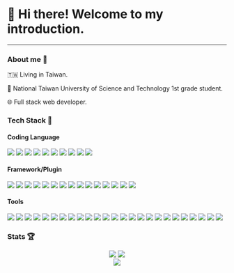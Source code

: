 # :wave: Hi there! Welcome to my introduction.
<hr>

<!--
**LiaoAnn/LiaoAnn** is a ✨ _special_ ✨ repository because its `README.md` (this file) appears on your GitHub profile.

Here are some ideas to get you started:

- 🔭 I’m currently working on ...
- 🌱 I’m currently learning ...
- 👯 I’m looking to collaborate on ...
- 🤔 I’m looking for help with ...
- 💬 Ask me about ...
- 📫 How to reach me: ...
- 😄 Pronouns: ...
- ⚡ Fun fact: ...
-->

### About me :slightly_smiling_face:
:taiwan: Living in Taiwan.

:school: National Taiwan University of Science and Technology 1st grade student.

:globe_with_meridians: Full stack web developer.

### Tech Stack :thinking:

<div>
    <h4>Coding Language</h4>
    <img src="https://img.shields.io/badge/-HTML5-E34F26?style=flat-square&logo=html5&logoColor=FFFFFF&logoWidth=20" />
    <img src="https://img.shields.io/badge/-JavaScript-F7DF1E?style=flat-square&logo=javascript&logoColor=FFFFFF&logoWidth=20" />
    <img src="https://img.shields.io/badge/-C_Sharp-239120?style=flat-square&logo=csharp&logoColor=FFFFFF&logoWidth=20" />
    <img src="https://img.shields.io/badge/-Java-007396?style=flat-square&logo=java&logoColor=FFFFFF&logoWidth=20" />
    <img src="https://img.shields.io/badge/-CSS3-1572B6?style=flat-square&logo=CSS3&logoColor=FFFFFF&logoWidth=20" />
    <img src="https://img.shields.io/badge/-C++-00599C?style=flat-square&logo=cplusplus&logoColor=FFFFFF&logoWidth=20" />
    <img src="https://img.shields.io/badge/-Python-3776AB?style=flat-square&logo=python&logoColor=FFFFFF&logoWidth=20" />
    <img src="https://img.shields.io/badge/-TypeScript-3178C6?style=flat-square&logo=typescript&logoColor=FFFFFF&logoWidth=20" />
    <img src="https://img.shields.io/badge/-C-A8B9CC?style=flat-square&logo=c&logoColor=FFFFFF&logoWidth=20" />
    <img src="https://img.shields.io/badge/-PHP-777BB4?style=flat-square&logo=php&logoColor=FFFFFF&logoWidth=20" />
</div>
<div>
    <h4>Framework/Plugin</h4>
    <img src="https://img.shields.io/badge/-Express-000000?style=flat-square&logo=Express&logoColor=FFFFFF&logoWidth=20" />
    <img src="https://img.shields.io/badge/-Laravel-FF2D20?style=flat-square&logo=laravel&logoColor=FFFFFF&logoWidth=20" />
    <img src="https://img.shields.io/badge/-TensorFlow-FF6F00?style=flat-square&logo=TensorFlow&logoColor=FFFFFF&logoWidth=20" />
    <img src="https://img.shields.io/badge/-Babel-F9DC3E?style=flat-square&logo=babel&logoColor=FFFFFF&logoWidth=20" />
    <img src="https://img.shields.io/badge/-Selenium-43B02A?style=flat-square&logo=Selenium&logoColor=FFFFFF&logoWidth=20" />
    <img src="https://img.shields.io/badge/-Node.js-339933?style=flat-square&logo=node.js&logoColor=FFFFFF&logoWidth=20" />
    <img src="https://img.shields.io/badge/-Vue.js-4FC08D?style=flat-square&logo=vue.js&logoColor=FFFFFF&logoWidth=20" />
    <img src="https://img.shields.io/badge/-Create_React_App-09D3AC?style=flat-square&logo=CreateReactApp&logoColor=FFFFFF&logoWidth=20" />
    <img src="https://img.shields.io/badge/-React-61DAFB?style=flat-square&logo=react&logoColor=FFFFFF&logoWidth=20" />
    <img src="https://img.shields.io/badge/-Webpack-8DD6F9?style=flat-square&logo=webpack&logoColor=FFFFFF&logoWidth=20" />
    <img src="https://img.shields.io/badge/-WordPress-21759B?style=flat-square&logo=wordpress&logoColor=FFFFFF&logoWidth=20" />
    <img src="https://img.shields.io/badge/-jQuery-0769AD?style=flat-square&logo=jquery&logoColor=FFFFFF&logoWidth=20" />
    <img src="https://img.shields.io/badge/-Font_Awesome-528DD7?style=flat-square&logo=FontAwesome&logoColor=FFFFFF&logoWidth=20" />
    <img src="https://img.shields.io/badge/-.NET-512BD4?style=flat-square&logo=.NET&logoColor=FFFFFF&logoWidth=20" />
    <img src="https://img.shields.io/badge/-Bootstrap-7952B3?style=flat-square&logo=bootstrap&logoColor=FFFFFF&logoWidth=20" />
</div>
<div>
    <h4>Tools</h4>
    <img src="https://img.shields.io/badge/-PhpStorm-000000?style=flat-square&logo=PhpStorm&logoColor=FFFFFF&logoWidth=20" />
<img src="https://img.shields.io/badge/-GitHub-181717?style=flat-square&logo=GitHub&logoColor=FFFFFF&logoWidth=20" />
<img src="https://img.shields.io/badge/-npm-CB3837?style=flat-square&logo=npm&logoColor=FFFFFF&logoWidth=20" />
<img src="https://img.shields.io/badge/-Microsoft_SQL_Server-CC2927?style=flat-square&logo=MicrosoftSQLServer&logoColor=FFFFFF&logoWidth=20" />
<img src="https://img.shields.io/badge/-Git-F05032?style=flat-square&logo=Git&logoColor=FFFFFF&logoWidth=20" />
<img src="https://img.shields.io/badge/-Microsoft_PowerPoint-B7472A?style=flat-square&logo=MicrosoftPowerPoint&logoColor=FFFFFF&logoWidth=20" />
<img src="https://img.shields.io/badge/-Postman-FF6C37?style=flat-square&logo=Postman&logoColor=FFFFFF&logoWidth=20" />
<img src="https://img.shields.io/badge/-XAMPP-FB7A24?style=flat-square&logo=XAMPP&logoColor=FFFFFF&logoWidth=20" />
<img src="https://img.shields.io/badge/-Composer-885630?style=flat-square&logo=Composer&logoColor=FFFFFF&logoWidth=20" />
<img src="https://img.shields.io/badge/-Adobe_Illustrator-FF9A00?style=flat-square&logo=AdobeIllustrator&logoColor=FFFFFF&logoWidth=20" />
<img src="https://img.shields.io/badge/-NGINX-009639?style=flat-square&logo=NGINX&logoColor=FFFFFF&logoWidth=20" />
<img src="https://img.shields.io/badge/-Microsoft_Excel-217346?style=flat-square&logo=MicrosoftExcel&logoColor=FFFFFF&logoWidth=20" />
<img src="https://img.shields.io/badge/-Android_Studio-3DDC84?style=flat-square&logo=AndroidStudio&logoColor=FFFFFF&logoWidth=20" />
<img src="https://img.shields.io/badge/-GitKraken-179287?style=flat-square&logo=GitKraken&logoColor=FFFFFF&logoWidth=20" />
<img src="https://img.shields.io/badge/-Yarn-2C8EBB?style=flat-square&logo=Yarn&logoColor=FFFFFF&logoWidth=20" />
<img src="https://img.shields.io/badge/-Visual_Studio_Code-007ACC?style=flat-square&logo=VisualStudioCode&logoColor=FFFFFF&logoWidth=20" />
<img src="https://img.shields.io/badge/-Adobe_Photoshop-31A8FF?style=flat-square&logo=AdobePhotoshop&logoColor=FFFFFF&logoWidth=20" />
<img src="https://img.shields.io/badge/-MySQL-4479A1?style=flat-square&logo=MySQL&logoColor=FFFFFF&logoWidth=20" />
<img src="https://img.shields.io/badge/-Docker-2496ED?style=flat-square&logo=Docker&logoColor=FFFFFF&logoWidth=20" />
<img src="https://img.shields.io/badge/-Microsoft_Word-2B579A?style=flat-square&logo=MicrosoftWord&logoColor=FFFFFF&logoWidth=20" />
<img src="https://img.shields.io/badge/-PowerShell-5391FE?style=flat-square&logo=PowerShell&logoColor=FFFFFF&logoWidth=20" />
<img src="https://img.shields.io/badge/-Microsoft_Visio-3955A3?style=flat-square&logo=MicrosoftVisio&logoColor=FFFFFF&logoWidth=20" />
<img src="https://img.shields.io/badge/-Adobe_Premiere_Pro-9999FF?style=flat-square&logo=AdobePremierePro&logoColor=FFFFFF&logoWidth=20" />
<img src="https://img.shields.io/badge/-ESLint-4B32C3?style=flat-square&logo=ESLint&logoColor=FFFFFF&logoWidth=20" />
<img src="https://img.shields.io/badge/-Visual_Studio-5C2D91?style=flat-square&logo=VisualStudio&logoColor=FFFFFF&logoWidth=20" />
</div>

### Stats :trophy:
<div align="center">
    <img src="https://github-readme-stats.vercel.app/api?username=LiaoAnn&show_icons=true&theme=react" />
    <img src="https://github-readme-stats.vercel.app/api/top-langs/?username=LiaoAnn&layout=compact&theme=react" />
</div>
<div align="center">
</div>
<div align="center">
  <img  src="https://github-profile-trophy.vercel.app/?username=LiaoAnn&row=1&column=3&no-frame=true&no-bg=true" />
</div>
